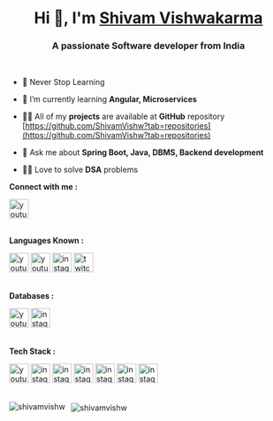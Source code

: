 
<h1 align="center">Hi 👋, I'm <a href="https://www.linkedin.com/in/shivam-vishwakarma-b981b3206/">Shivam Vishwakarma</a></h1> 

<h3 align="center">A passionate Software developer from India</h3><br>

- 🌱 Never Stop Learning
- 🌱 I’m currently learning **Angular, Microservices**

- 👨‍💻 All of my **projects** are available at **GitHub** repository [https://github.com/ShivamVishw?tab=repositories](https://github.com/ShivamVishw?tab=repositories)

- 💬 Ask me about **Spring Boot, Java, DBMS, Backend development**
- 👨‍💻 Love to solve **DSA** problems


**Connect with me :**
<div>
<a href="https://www.linkedin.com/in/shivam-vishwakarma-b981b3206/)" target="_blank">
  <img src="https://img.shields.io/static/v1?message=Linkedin&logo=linkedin&label=&color=EF08E0&logoColor=white&labelColor=&style=for-the-badge" height="35" alt="youtube logo" />
</a></div>
<br>

**Languages Known :** 
<div align="left">
  <img src="https://img.shields.io/static/v1?message=Java&logo=java&label=&color=E8CA30&logoColor=white&labelColor=&style=for-the-badge" height="35" alt="youtube logo"  />
    <img src="https://img.shields.io/static/v1?message=Typescript&logo=typescript&label=&color=blue&logoColor=white&labelColor=&style=for-the-badge" height="35" alt="youtube logo"  />
  <img src="https://img.shields.io/static/v1?message=Javascript&logo=javascript&label=&color=E4405F&logoColor=white&labelColor=&style=for-the-badge" height="35" alt="instagram logo"  />
  <img src="https://img.shields.io/static/v1?message=Python&logo=python&label=&color=9146FF&logoColor=white&labelColor=&style=for-the-badge" height="35" alt="twitch logo"  /></div>

  <br>

  
**Databases :**
<div align="left">
  <img src="https://img.shields.io/static/v1?message=Mysql&logo=mysql&label=&color=AA17EA&logoColor=white&labelColor=&style=for-the-badge" height="35" alt="youtube logo"  />
  <img src="https://img.shields.io/static/v1?message=Mongodb&logo=mongodb&label=&color=E4405F&logoColor=white&labelColor=&style=for-the-badge" height="35" alt="instagram logo"  />
</div>

  <br>
 


**Tech Stack :**  
<div align="left">
  <img src="https://img.shields.io/static/v1?message=Html5&logo=html5&label=&color=0B4FD7&logoColor=white&labelColor=&style=for-the-badge" height="35" alt="youtube logo"  />
  <img src="https://img.shields.io/static/v1?message=Css3&logo=css3&label=&color=EF10E1&logoColor=white&labelColor=&style=for-the-badge" height="35" alt="instagram logo"  />
 <img src="https://img.shields.io/static/v1?message=Bootstrap&logo=bootstrap&label=&color=EFD008&logoColor=white&labelColor=&style=for-the-badge" height="35" alt="instagram logo"  />
  <img src="https://img.shields.io/static/v1?message=Spring&logo=spring&label=&color=D7EF10&logoColor=white&labelColor=&style=for-the-badge" height="35" alt="instagram logo"  />
 <img src="https://img.shields.io/static/v1?message=Springboot&logo=springboot&label=&color=EF8A10&logoColor=white&labelColor=&style=for-the-badge" height="35" alt="instagram logo"  />
 <img src="https://img.shields.io/static/v1?message=Postman&logo=postman&label=&color=EF8A10&logoColor=white&labelColor=&style=for-the-badge" height="35" alt="instagram logo"  />
 <img src="https://img.shields.io/static/v1?message=Thymeleaf&logo=thymeleaf&label=&color=EF10D4&logoColor=white&labelColor=&style=for-the-badge" height="35" alt="instagram logo"  /></div>
<br>



<!---
--->
<!-- <p><img align="left" src="https://github-readme-stats.vercel.app/api/top-langs?username=shivamvishw&show_icons=true&locale=en&layout=compact" alt="shivamvishw" /></p>
 -->
<p>&nbsp;&nbsp;<img align="center" src="https://github-readme-streak-stats.herokuapp.com/?user=shivamvishw&" alt="shivamvishw" />&nbsp<img align="left" src="https://github-readme-stats.vercel.app/api/top-langs?username=shivamvishw&show_icons=true&locale=en&layout=compact" alt="shivamvishw" /></p> 


